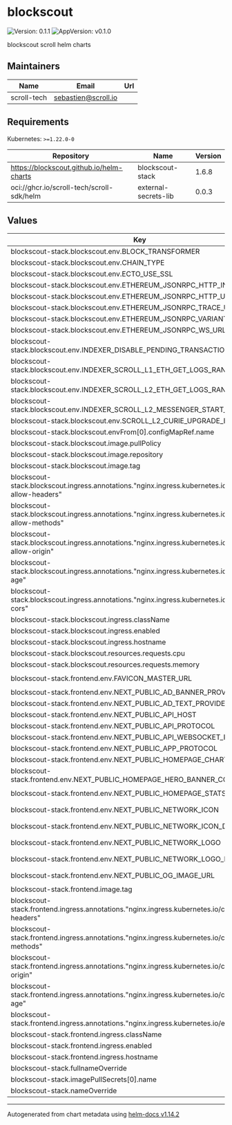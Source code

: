 # blockscout

![Version: 0.1.1](https://img.shields.io/badge/Version-0.1.1-informational?style=flat-square) ![AppVersion: v0.1.0](https://img.shields.io/badge/AppVersion-v0.1.0-informational?style=flat-square)

blockscout scroll helm charts

## Maintainers

| Name | Email | Url |
| ---- | ------ | --- |
| scroll-tech | <sebastien@scroll.io> |  |

## Requirements

Kubernetes: `>=1.22.0-0`

| Repository | Name | Version |
|------------|------|---------|
| https://blockscout.github.io/helm-charts | blockscout-stack | 1.6.8 |
| oci://ghcr.io/scroll-tech/scroll-sdk/helm | external-secrets-lib | 0.0.3 |

## Values

| Key | Type | Default | Description |
|-----|------|---------|-------------|
| blockscout-stack.blockscout.env.BLOCK_TRANSFORMER | string | `"clique"` |  |
| blockscout-stack.blockscout.env.CHAIN_TYPE | string | `"scroll"` |  |
| blockscout-stack.blockscout.env.ECTO_USE_SSL | bool | `false` |  |
| blockscout-stack.blockscout.env.ETHEREUM_JSONRPC_HTTP_INSECURE | bool | `true` |  |
| blockscout-stack.blockscout.env.ETHEREUM_JSONRPC_HTTP_URL | string | `"http://l2-rpc:8545"` |  |
| blockscout-stack.blockscout.env.ETHEREUM_JSONRPC_TRACE_URL | string | `"http://l2-rpc:8545"` |  |
| blockscout-stack.blockscout.env.ETHEREUM_JSONRPC_VARIANT | string | `"geth"` |  |
| blockscout-stack.blockscout.env.ETHEREUM_JSONRPC_WS_URL | string | `"ws://l2-rpc:8546"` |  |
| blockscout-stack.blockscout.env.INDEXER_DISABLE_PENDING_TRANSACTIONS_FETCHER | bool | `true` |  |
| blockscout-stack.blockscout.env.INDEXER_SCROLL_L1_ETH_GET_LOGS_RANGE_SIZE | int | `500` |  |
| blockscout-stack.blockscout.env.INDEXER_SCROLL_L2_ETH_GET_LOGS_RANGE_SIZE | int | `500` |  |
| blockscout-stack.blockscout.env.INDEXER_SCROLL_L2_MESSENGER_START_BLOCK | int | `0` |  |
| blockscout-stack.blockscout.env.SCROLL_L2_CURIE_UPGRADE_BLOCK | int | `0` |  |
| blockscout-stack.blockscout.envFrom[0].configMapRef.name | string | `"blockscout-env"` |  |
| blockscout-stack.blockscout.image.pullPolicy | string | `"IfNotPresent"` |  |
| blockscout-stack.blockscout.image.repository | string | `"blockscout/blockscout-scroll"` |  |
| blockscout-stack.blockscout.image.tag | string | `"6.9.0-alpha.1"` |  |
| blockscout-stack.blockscout.ingress.annotations."nginx.ingress.kubernetes.io/cors-allow-headers" | string | `"updated-gas-oracle, Content-Type, Authorization"` |  |
| blockscout-stack.blockscout.ingress.annotations."nginx.ingress.kubernetes.io/cors-allow-methods" | string | `"GET, POST, OPTIONS"` |  |
| blockscout-stack.blockscout.ingress.annotations."nginx.ingress.kubernetes.io/cors-allow-origin" | string | `"http://blockscout.scrollsdk"` |  |
| blockscout-stack.blockscout.ingress.annotations."nginx.ingress.kubernetes.io/cors-max-age" | string | `"86400"` |  |
| blockscout-stack.blockscout.ingress.annotations."nginx.ingress.kubernetes.io/enable-cors" | string | `"true"` |  |
| blockscout-stack.blockscout.ingress.className | string | `"nginx"` |  |
| blockscout-stack.blockscout.ingress.enabled | bool | `true` |  |
| blockscout-stack.blockscout.ingress.hostname | string | `"blockscout-backend.scrollsdk"` |  |
| blockscout-stack.blockscout.resources.requests.cpu | string | `"250m"` |  |
| blockscout-stack.blockscout.resources.requests.memory | string | `"512Mi"` |  |
| blockscout-stack.frontend.env.FAVICON_MASTER_URL | string | `"https://raw.githubusercontent.com/blockscout/frontend-configs/main/configs/favicons/scroll_180x180.png"` |  |
| blockscout-stack.frontend.env.NEXT_PUBLIC_AD_BANNER_PROVIDER | string | `"none"` |  |
| blockscout-stack.frontend.env.NEXT_PUBLIC_AD_TEXT_PROVIDER | string | `"none"` |  |
| blockscout-stack.frontend.env.NEXT_PUBLIC_API_HOST | string | `"blockscout-backend.scrollsdk"` |  |
| blockscout-stack.frontend.env.NEXT_PUBLIC_API_PROTOCOL | string | `"http"` |  |
| blockscout-stack.frontend.env.NEXT_PUBLIC_API_WEBSOCKET_PROTOCOL | string | `"ws"` |  |
| blockscout-stack.frontend.env.NEXT_PUBLIC_APP_PROTOCOL | string | `"http"` |  |
| blockscout-stack.frontend.env.NEXT_PUBLIC_HOMEPAGE_CHARTS | string | `"[\"daily_txs\"]"` |  |
| blockscout-stack.frontend.env.NEXT_PUBLIC_HOMEPAGE_HERO_BANNER_CONFIG | string | `"{'background':['rgba(255, 238, 218, 1)'],'text_color':['rgba(25, 6, 2, 1)']}"` |  |
| blockscout-stack.frontend.env.NEXT_PUBLIC_HOMEPAGE_STATS | string | `"[\"total_blocks\", \"average_block_time\", \"total_txs\", \"wallet_addresses\", \"gas_tracker\"]"` |  |
| blockscout-stack.frontend.env.NEXT_PUBLIC_NETWORK_ICON | string | `"https://raw.githubusercontent.com/blockscout/frontend-configs/main/configs/network-icons/scroll.svg"` |  |
| blockscout-stack.frontend.env.NEXT_PUBLIC_NETWORK_ICON_DARK | string | `"https://raw.githubusercontent.com/blockscout/frontend-configs/main/configs/network-icons/scroll-dark.svg"` |  |
| blockscout-stack.frontend.env.NEXT_PUBLIC_NETWORK_LOGO | string | `"https://raw.githubusercontent.com/blockscout/frontend-configs/main/configs/network-logos/scroll.svg"` |  |
| blockscout-stack.frontend.env.NEXT_PUBLIC_NETWORK_LOGO_DARK | string | `"https://raw.githubusercontent.com/blockscout/frontend-configs/main/configs/network-logos/scroll-dark.svg"` |  |
| blockscout-stack.frontend.env.NEXT_PUBLIC_OG_IMAGE_URL | string | `"https://raw.githubusercontent.com/blockscout/frontend-configs/main/configs/og-images/scroll-sepolia.png"` |  |
| blockscout-stack.frontend.image.tag | string | `"v1.35.2"` |  |
| blockscout-stack.frontend.ingress.annotations."nginx.ingress.kubernetes.io/cors-allow-headers" | string | `"updated-gas-oracle, Content-Type, Authorization"` |  |
| blockscout-stack.frontend.ingress.annotations."nginx.ingress.kubernetes.io/cors-allow-methods" | string | `"GET, POST, OPTIONS"` |  |
| blockscout-stack.frontend.ingress.annotations."nginx.ingress.kubernetes.io/cors-allow-origin" | string | `"http://blockscout.scrollsdk"` |  |
| blockscout-stack.frontend.ingress.annotations."nginx.ingress.kubernetes.io/cors-max-age" | string | `"86400"` |  |
| blockscout-stack.frontend.ingress.annotations."nginx.ingress.kubernetes.io/enable-cors" | string | `"true"` |  |
| blockscout-stack.frontend.ingress.className | string | `"nginx"` |  |
| blockscout-stack.frontend.ingress.enabled | bool | `true` |  |
| blockscout-stack.frontend.ingress.hostname | string | `"blockscout.scrollsdk"` |  |
| blockscout-stack.fullnameOverride | string | `"blockscout"` |  |
| blockscout-stack.imagePullSecrets[0].name | string | `"docker-secret"` |  |
| blockscout-stack.nameOverride | string | `"blockscout"` |  |

----------------------------------------------
Autogenerated from chart metadata using [helm-docs v1.14.2](https://github.com/norwoodj/helm-docs/releases/v1.14.2)
